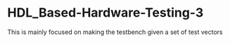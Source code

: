 # HDL_Based-Hardware-Testing-3
This is mainly focused on making  the testbench given a set of test vectors

